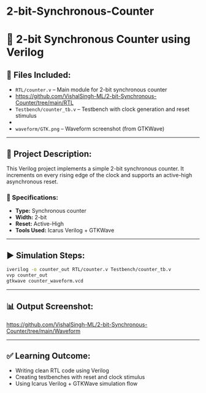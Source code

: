 # 2-bit-Synchronous-Counter

# 🧮 2-bit Synchronous Counter using Verilog

## 📁 Files Included:
- `RTL/counter.v` – Main module for 2-bit synchronous counter
- https://github.com/VishalSingh-ML/2-bit-Synchronous-Counter/tree/main/RTL
- `Testbench/counter_tb.v` – Testbench with clock generation and reset stimulus
- 
- `waveform/GTK.png` – Waveform screenshot (from GTKWave)

---

## 🧠 Project Description:
This Verilog project implements a simple 2-bit synchronous counter. It increments on every rising edge of the clock and supports an active-high asynchronous reset.

### 🔧 Specifications:
- **Type:** Synchronous counter
- **Width:** 2-bit
- **Reset:** Active-High
- **Tools Used:** Icarus Verilog + GTKWave

---

## ▶️ Simulation Steps:
```bash
iverilog -o counter_out RTL/counter.v Testbench/counter_tb.v
vvp counter_out
gtkwave counter_waveform.vcd
```

---

## 📊 Output Screenshot:
https://github.com/VishalSingh-ML/2-bit-Synchronous-Counter/tree/main/Waveform

---

## ✅ Learning Outcome:
- Writing clean RTL code using Verilog
- Creating testbenches with reset and clock stimulus
- Using Icarus Verilog + GTKWave simulation flow
